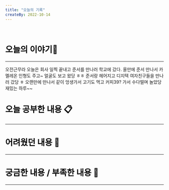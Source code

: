 ```yaml
---
title: "오늘의 기록"
createBy: 2022-10-14
---
```



<br>

<h2 style="font-size:26px; color:black ">오늘의 이야기🧧</h2>

--- 
오전근무라 오늘은 회사 일찍 끝내고 준서를 만나러 학교에 갔다.
올만에 준서 만나서 카멜레온 인형도 주고~ 얼굴도 보고 왔당 ㅎㅎ
준서랑 헤어지고 디지텍 여자친구들을 만나러 갔당 ㅎ 오랜만에 만나서 같이 엉생가서 고기도 먹고 커피39? 가서 수다떨며 놀았당 
재밌는 하루~~

####  
<h2 style="font-size:26px; color:black ">오늘 공부한 내용 📋</h2>

---

<h2 style="font-size:26px; color:black ">어려웠던 내용 🤢</h2>

---

<h2 style="font-size:26px; color:black ">궁금한 내용 / 부족한 내용 🧐</h2>

--- 


